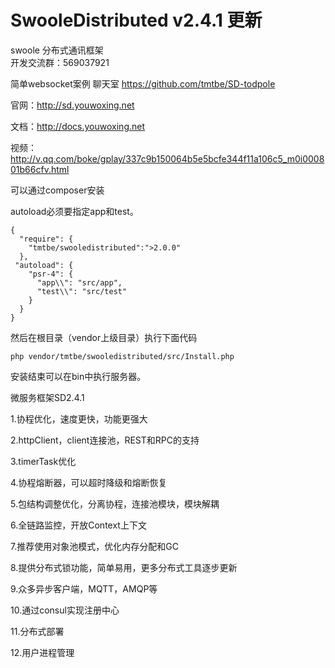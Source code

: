 # SwooleDistributed v2.4.1 更新

swoole 分布式通讯框架  
开发交流群：569037921  

简单websocket案例 
聊天室 https://github.com/tmtbe/SD-todpole

官网：http://sd.youwoxing.net

文档：http://docs.youwoxing.net

视频：http://v.qq.com/boke/gplay/337c9b150064b5e5bcfe344f11a106c5_m0i000801b66cfv.html

可以通过composer安装

autoload必须要指定app和test。
```
{
  "require": {
    "tmtbe/swooledistributed":">2.0.0"
  },
 "autoload": {
    "psr-4": {
      "app\\": "src/app",
      "test\\": "src/test"
    }
  }
}
```
然后在根目录（vendor上级目录）执行下面代码
```
php vendor/tmtbe/swooledistributed/src/Install.php
```
安装结束可以在bin中执行服务器。

微服务框架SD2.4.1

1.协程优化，速度更快，功能更强大

2.httpClient，client连接池，REST和RPC的支持

3.timerTask优化

4.协程熔断器，可以超时降级和熔断恢复

5.包结构调整优化，分离协程，连接池模块，模块解耦

6.全链路监控，开放Context上下文

7.推荐使用对象池模式，优化内存分配和GC

8.提供分布式锁功能，简单易用，更多分布式工具逐步更新

9.众多异步客户端，MQTT，AMQP等

10.通过consul实现注册中心

11.分布式部署

12.用户进程管理

